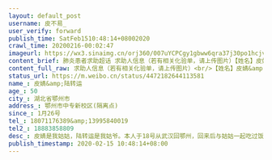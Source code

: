 ```yaml
---
layout: default_post
username: 皮不易_
user_verify: forward
publish_time: SatFeb1510:48:14+08002020
crawl_time: 20200216-00:02:47
imageurl: https://wx3.sinaimg.cn/orj360/007uYCPCgy1gbww6qra37j30po1hcjvv.jpg,https://wx4.sinaimg.cn/orj360/007uYCPCgy1gbww6raha7j30u0140tbm.jpg,https://wx3.sinaimg.cn/orj360/007uYCPCgy1gbww6s7ac2j30u014076w.jpg,https://wx3.sinaimg.cn/orj360/007uYCPCgy1gbww6sstdij30u0140q5g.jpg,https://wx2.sinaimg.cn/orj360/007uYCPCgy1gbww6wud9ej30r80d33zt.jpg
content_brief: 肺炎患者求助超话 求助人信息（若有相关化验单，请上传图片）【姓名】皮婧&陆转运【年龄】50【所在城市】湖北省鄂州市【所在小区、社区】鄂州市中专新校区(隔离点)【患病时间】1月26号【联系方式】18071176389 & 13995840019【其他紧急联系人】18883858809【病情描述】皮婧是我姑姑，陆转 ...全文
content_full_raw: 求助人信息（若有相关化验单，请上传图片）<br/>【姓名】皮婧&amp;陆转运<br/>【年龄】50<br/>【所在城市】湖北省鄂州市<br/>【所在小区、社区】鄂州市中专新校区(隔离点)<br/>【患病时间】1月26号<br/>【联系方式】18071176389&amp;13995840019<br/>【其他紧急联系人】18883858809<br/>【病情描述】皮婧是我姑姑，陆转运是我姑爷。本人于18号从武汉回鄂州，回来后与姑姑一起吃过饭。在22号，本人确诊新冠肺炎，当时医院病人不多，随即住院隔离治疗，随后26号姑姑和姑爷均照ct检查，显示有感染。当时医生建议姑姑和姑爷在家居家隔离治疗，最近被社区转移到鄂州市中专新校区进行隔离，一直没给做核酸检测，多次说安排住院，也没有安排住院。目前，姑姑病情有所加重，出现胸闷，四肢无力，腹泻的症状，姑爷也开始出现咳嗽，发烧的情况。现在社区安排他们住在社区隔离点，每次电话询问社区隔离点医生，医生就说等回复，多次电话联系均无果，姑姑到2月14日病情加重，呼吸已经非常难受了，再次跟社区联系，社区工作人员告知已经向上级汇报了，要他们等，可是我姑姑和姑爷等不起！我希望得到政府社会的关注！能救救姑姑和姑爷！<adata-url="http://t.cn/R2Wx8LA"href="http://weibo.com/p/1001018008642070000000000"data-hide=""><spanclass='url-icon'><imgstyle='width:1rem;height:1rem'src='https://h5.sinaimg.cn/upload/2015/09/25/3/timeline_card_small_location_default.png'></span><spanclass="surl-text">鄂州</span></a>
status_url: https://m.weibo.cn/status/4472182644113581
name_: 皮婧&amp;陆转运
age_: 50
city_: 湖北省鄂州市
address_: 鄂州市中专新校区(隔离点)
since_: 1月26号
tel_: 18071176389&amp;13995840019
tel2_: 18883858809
desc_: 皮婧是我姑姑，陆转运是我姑爷。本人于18号从武汉回鄂州，回来后与姑姑一起吃过饭。在22号，本人确诊新冠肺炎，当时医院病人不多，随即住院隔离治疗，随后26号姑姑和姑爷均照ct检查，显示有感染。当时医生建议姑姑和姑爷在家居家隔离治疗，最近被社区转移到鄂州市中专新校区进行隔离，一直没给做核酸检测，多次说安排住院，也没有安排住院。目前，姑姑病情有所加重，出现胸闷，四肢无力，腹泻的症状，姑爷也开始出现咳嗽，发烧的情况。现在社区安排他们住在社区隔离点，每次电话询问社区隔离点医生，医生就说等回复，多次电话联系均无果，姑姑到2月14日病情加重，呼吸已经非常难受了，再次跟社区联系，社区工作人员告知已经向上级汇报了，要他们等，可是我姑姑和姑爷等不起！我希望得到政府社会的关注！能救救姑姑和姑爷！<adata-url="http//t.cn/R2Wx8LA"href="http//weibo.com/p/1001018008642070000000000"data-hide=""><spanclass='url-icon'><imgstyle='width1rem;height1rem'src='https//h5.sinaimg.cn/upload/2015/09/25/3/timeline_card_small_location_default.png'></span><spanclass="surl-text">鄂州</span></a>
publish_timestamp: 2020-02-15 10:48:14+08:00
---
```

